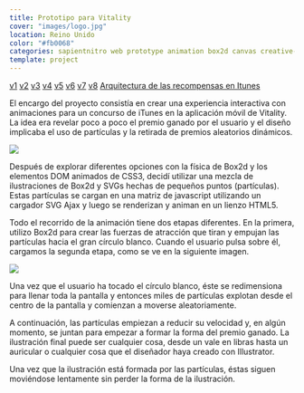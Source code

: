 ```yaml
---
title: Prototipo para Vitality
cover: "images/logo.jpg"
location: Reino Unido
color: "#fb0068"
categories: sapientnitro web prototype animation box2d canvas creative-tech inverted
template: project
---
```


<p class="align-center">
<a class="btn external" role="button" href="http://work.joanmira.com/demos/vitality/v1" target="_blank" rel="noopener noreferrer">v1</a>
<a class="btn external" role="button" href="http://work.joanmira.com/demos/vitality/v2" target="_blank" rel="noopener noreferrer">v2</a>
<a class="btn external" role="button" href="http://work.joanmira.com/demos/vitality/v3" target="_blank" rel="noopener noreferrer">v3</a>
<a class="btn external" role="button" href="http://work.joanmira.com/demos/vitality/v4" target="_blank" rel="noopener noreferrer">v4</a>
<a class="btn external" role="button" href="http://work.joanmira.com/demos/vitality/v5" target="_blank" rel="noopener noreferrer">v5</a>
<a class="btn external" role="button" href="http://work.joanmira.com/demos/vitality/v6" target="_blank" rel="noopener noreferrer">v6</a>
<a class="btn external" role="button" href="http://work.joanmira.com/demos/vitality/v7" target="_blank" rel="noopener noreferrer">v7</a>
<a class="btn external" role="button" href="http://work.joanmira.com/demos/vitality/v8" target="_blank" rel="noopener noreferrer">v8</a>
<a class="btn external" role="button" href="http://work.joanmira.com/demos/vitality/itunes-reward-architecture.pdf" target="_blank" rel="noopener noreferrer">Arquitectura de las recompensas en Itunes</a>
</p>

El encargo del proyecto consistía en crear una experiencia interactiva con animaciones para un concurso de iTunes en la aplicación móvil de Vitality. La idea era revelar poco a poco el premio ganado por el usuario y el diseño implicaba el uso de partículas y la retirada de premios aleatorios dinámicos.

![](/work/vitality/images/0.png)

Después de explorar diferentes opciones con la física de Box2d y los elementos DOM animados de CSS3, decidí utilizar una mezcla de ilustraciones de Box2d y SVGs hechas de pequeños puntos (partículas). Estas partículas se cargan en una matriz de javascript utilizando un cargador SVG Ajax y luego se renderizan y animan en un lienzo HTML5.

Todo el recorrido de la animación tiene dos etapas diferentes. En la primera, utilizo Box2d para crear las fuerzas de atracción que tiran y empujan las partículas hacia el gran círculo blanco. Cuando el usuario pulsa sobre él, cargamos la segunda etapa, como se ve en la siguiente imagen.

![](/work/vitalidad/images/1.png)

Una vez que el usuario ha tocado el círculo blanco, éste se redimensiona para llenar toda la pantalla y entonces miles de partículas explotan desde el centro de la pantalla y comienzan a moverse aleatoriamente.

A continuación, las partículas empiezan a reducir su velocidad y, en algún momento, se juntan para empezar a formar la forma del premio ganado. La ilustración final puede ser cualquier cosa, desde un vale en libras hasta un auricular o cualquier cosa que el diseñador haya creado con Illustrator.

Una vez que la ilustración está formada por las partículas, éstas siguen moviéndose lentamente sin perder la forma de la ilustración.
